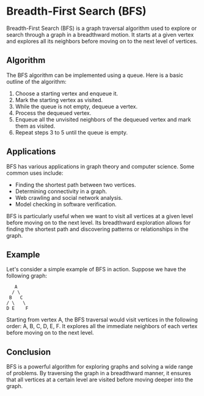 # Breadth-First Search (BFS)

Breadth-First Search (BFS) is a graph traversal algorithm used to explore or search through a graph in a breadthward motion. It starts at a given vertex and explores all its neighbors before moving on to the next level of vertices.

## Algorithm

The BFS algorithm can be implemented using a queue. Here is a basic outline of the algorithm:

1. Choose a starting vertex and enqueue it.
2. Mark the starting vertex as visited.
3. While the queue is not empty, dequeue a vertex.
4. Process the dequeued vertex.
5. Enqueue all the unvisited neighbors of the dequeued vertex and mark them as visited.
6. Repeat steps 3 to 5 until the queue is empty.

## Applications

BFS has various applications in graph theory and computer science. Some common uses include:

- Finding the shortest path between two vertices.
- Determining connectivity in a graph.
- Web crawling and social network analysis.
- Model checking in software verification.

BFS is particularly useful when we want to visit all vertices at a given level before moving on to the next level. Its breadthward exploration allows for finding the shortest path and discovering patterns or relationships in the graph.

## Example

Let's consider a simple example of BFS in action. Suppose we have the following graph:
```
   A
  / \
 B   C
/ \   \
D E    F
```
Starting from vertex A, the BFS traversal would visit vertices in the following order: A, B, C, D, E, F. It explores all the immediate neighbors of each vertex before moving on to the next level.

## Conclusion

BFS is a powerful algorithm for exploring graphs and solving a wide range of problems. By traversing the graph in a breadthward manner, it ensures that all vertices at a certain level are visited before moving deeper into the graph.
